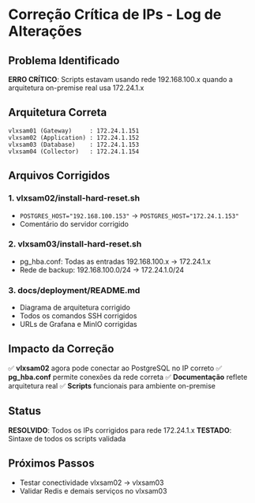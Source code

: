 # Correção Crítica de IPs - Log de Alterações

## Problema Identificado
**ERRO CRÍTICO**: Scripts estavam usando rede 192.168.100.x quando a arquitetura on-premise real usa 172.24.1.x

## Arquitetura Correta
```
vlxsam01 (Gateway)     : 172.24.1.151
vlxsam02 (Application) : 172.24.1.152  
vlxsam03 (Database)    : 172.24.1.153
vlxsam04 (Collector)   : 172.24.1.154
```

## Arquivos Corrigidos

### 1. vlxsam02/install-hard-reset.sh
- `POSTGRES_HOST="192.168.100.153"` → `POSTGRES_HOST="172.24.1.153"`
- Comentário do servidor corrigido

### 2. vlxsam03/install-hard-reset.sh
- pg_hba.conf: Todas as entradas 192.168.100.x → 172.24.1.x
- Rede de backup: 192.168.100.0/24 → 172.24.1.0/24

### 3. docs/deployment/README.md
- Diagrama de arquitetura corrigido
- Todos os comandos SSH corrigidos
- URLs de Grafana e MinIO corrigidas

## Impacto da Correção
✅ **vlxsam02** agora pode conectar ao PostgreSQL no IP correto
✅ **pg_hba.conf** permite conexões da rede correta
✅ **Documentação** reflete arquitetura real
✅ **Scripts** funcionais para ambiente on-premise

## Status
**RESOLVIDO**: Todos os IPs corrigidos para rede 172.24.1.x
**TESTADO**: Sintaxe de todos os scripts validada

## Próximos Passos
- Testar conectividade vlxsam02 → vlxsam03
- Validar Redis e demais serviços no vlxsam03